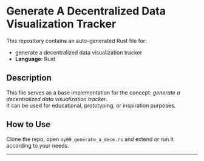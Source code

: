 # Generate A Decentralized Data Visualization Tracker

This repository contains an auto-generated Rust file for:

- generate a decentralized data visualization tracker
- **Language**: Rust

## Description

This file serves as a base implementation for the concept: *generate a decentralized data visualization tracker*.  
It can be used for educational, prototyping, or inspiration purposes.

## How to Use

Clone the repo, open `oy00_generate_a_dece.rs` and extend or run it according to your needs.

---



